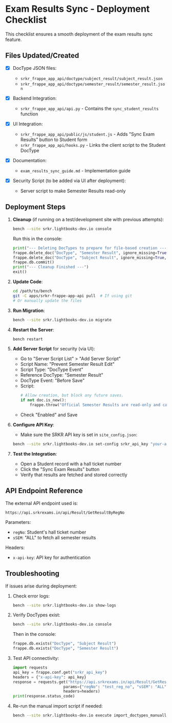 # Exam Results Sync - Deployment Checklist

This checklist ensures a smooth deployment of the exam results sync feature.

## Files Updated/Created

- [x] DocType JSON files:
  - `srkr_frappe_app_api/doctype/subject_result/subject_result.json`
  - `srkr_frappe_app_api/doctype/semester_result/semester_result.json`

- [x] Backend Integration:
  - `srkr_frappe_app_api/api.py` - Contains the `sync_student_results` function

- [x] UI Integration:
  - `srkr_frappe_app_api/public/js/student.js` - Adds "Sync Exam Results" button to Student form
  - `srkr_frappe_app_api/hooks.py` - Links the client script to the Student DocType

- [x] Documentation:
  - `exam_results_sync_guide.md` - Implementation guide

- [x] Security Script (to be added via UI after deployment):
  - Server script to make Semester Results read-only

## Deployment Steps

1. **Cleanup** (if running on a test/development site with previous attempts):
   ```bash
   bench --site srkr.lightbooks-dev.io console
   ```
   
   Run this in the console:
   ```python
   print("--- Deleting DocTypes to prepare for file-based creation ---")
   frappe.delete_doc("DocType", "Semester Result", ignore_missing=True, force=True)
   frappe.delete_doc("DocType", "Subject Result", ignore_missing=True, force=True)
   frappe.db.commit()
   print("--- Cleanup Finished ---")
   exit()
   ```

2. **Update Code**:
   ```bash
   cd /path/to/bench
   git -C apps/srkr-frappe-app-api pull  # If using git
   # Or manually update the files
   ```

3. **Run Migration**:
   ```bash
   bench --site srkr.lightbooks-dev.io migrate
   ```

4. **Restart the Server**:
   ```bash
   bench restart
   ```

5. **Add Server Script** for security (via UI):
   - Go to "Server Script List" > "Add Server Script"
   - Script Name: "Prevent Semester Result Edit"
   - Script Type: "DocType Event"
   - Reference DocType: "Semester Result"
   - DocType Event: "Before Save"
   - Script:
     ```python
     # Allow creation, but block any future saves.
     if not doc.is_new():
         frappe.throw("Official Semester Results are read-only and cannot be modified.")
     ```
   - Check "Enabled" and Save

6. **Configure API Key**:
   - Make sure the SRKR API key is set in `site_config.json`:
   ```bash
   bench --site srkr.lightbooks-dev.io set-config srkr_api_key "your-api-key-here"
   ```

7. **Test the Integration**:
   - Open a Student record with a hall ticket number
   - Click the "Sync Exam Results" button
   - Verify that results are fetched and stored correctly

## API Endpoint Reference

The external API endpoint used is:
```
https://api.srkrexams.in/api/Result/GetResultByRegNo
```

Parameters:
- `regNo`: Student's hall ticket number
- `sSEM`: "ALL" to fetch all semester results

Headers:
- `x-api-key`: API key for authentication

## Troubleshooting

If issues arise during deployment:

1. Check error logs:
   ```bash
   bench --site srkr.lightbooks-dev.io show-logs
   ```

2. Verify DocTypes exist:
   ```bash
   bench --site srkr.lightbooks-dev.io console
   ```
   Then in the console:
   ```python
   frappe.db.exists("DocType", "Subject Result")
   frappe.db.exists("DocType", "Semester Result")
   ```

3. Test API connectivity:
   ```python
   import requests
   api_key = frappe.conf.get("srkr_api_key")
   headers = {"x-api-key": api_key}
   response = requests.get("https://api.srkrexams.in/api/Result/GetResultByRegNo", 
                         params={"regNo": "test_reg_no", "sSEM": "ALL"}, 
                         headers=headers)
   print(response.status_code)
   ```

4. Re-run the manual import script if needed:
   ```bash
   bench --site srkr.lightbooks-dev.io execute import_doctypes_manually.py
   ```
